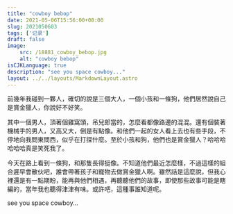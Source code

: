 ```yaml
---
title: "cowboy bebop"
date: 2021-05-06T15:56:00+08:00
slug: 2021050603
tags: ['记录']
draft: false
image:
    src: /18881_cowboy_bebop.jpg
    alt: "cowboy bebop"
isCJKLanguage: true
description: "see you space cowboy..."
layout: ../../layouts/MarkdownLayout.astro
---
```

前幾年我碰到一夥人，確切的說是三個大人，一個小孩和一條狗，他們居然說自己是賞金獵人，你說好不好笑。

其中一個男人，頂著個雞窩頭，吊兒郎當的，怎麼看都像路邊的混混。還有個裝著機械手的男人，又高又大，倒是有點像。和他們一起的女人看上去也有些手段，不停地向我問東問西，似乎在打探什麼。至於小孩和狗，他們也是賞金獵人？哈哈哈哈哈哈真是笑死我了。

今天在路上看到一條狗，和那隻長得挺像。不知道他們最近怎麼樣，不過這樣的組合遲早會散伙吧，誰會帶著孩子和寵物去做賞金獵人啊。雖然話是這麼說，但我心裡還是有一點期盼，能再與他們相遇，再聽聽他們的故事，即使那些故事可能是瞎編的，當年我也聽得津津有味。或許吧，這種事誰知道呢。

see you space cowboy...
